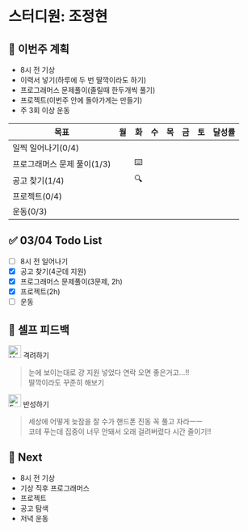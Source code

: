 # 스터디원: 조정현

## 🚀 이번주 계획

- 8시 전 기상
- 이력서 넣기(하루에 두 번 딸깍이라도 하기)
- 프로그래머스 문제풀이(졸릴때 한두개씩 풀기)
- 프로젝트(이번주 안에 돌아가게는 만들기)
- 주 3회 이상 운동

| 목표                        | 월  | 화  | 수  | 목  | 금  | 토  | 달성률 |
| --------------------------- | --- | --- | --- | --- | --- | --- | ------ |
| 일찍 일어나기(0/4)          |     |     |     |     |     |     |        |
| 프로그래머스 문제 풀이(1/3) |     | ⌨️  |     |     |     |     |        |
| 공고 찾기(1/4)              |     | 🔍  |     |     |     |     |        |
| 프로젝트(0/4)               |     |     |     |     |     |     |        |
| 운동(0/3)                   |     |     |     |     |     |     |        |

## ✅ 03/04 Todo List

- [ ] 8시 전 일어나기
- [x] 공고 찾기(4군데 지원)
- [x] 프로그래머스 문제풀이(3문제, 2h)
- [x] 프로젝트(2h)
- [ ] 운동

## 🎉 셀프 피드백

<img src="https://raw.githubusercontent.com/Tarikul-Islam-Anik/Animated-Fluent-Emojis/master/Emojis/Smilies/Hugging%20Face.png" alt="Hugging Face" width="25" height="25"> 격려하기</img>

> 눈에 보이는대로 걍 지원 넣었다 연락 오면 좋은거고...!!<br>
> 딸깍이라도 꾸준히 해보기

<img src="https://raw.githubusercontent.com/Tarikul-Islam-Anik/Animated-Fluent-Emojis/master/Emojis/Smilies/Face%20with%20Monocle.png" alt="Face with Monocle" width="25" height="25"> 반성하기</img>

> 세상에 어떻게 늦잠을 잘 수가 핸드폰 진동 꼭 풀고 자라ㅡㅡ<br>
> 코테 푸는데 집중이 너무 안돼서 오래 걸려버렸다 시간 줄이기!!

## 🌱 Next

- 8시 전 기상
- 기상 직후 프로그래머스
- 프로젝트
- 공고 탐색
- 저녁 운동
